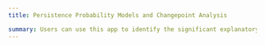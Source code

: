 ```yaml
---
title: Persistence Probability Models and Changepoint Analysis

summary: Users can use this app to identify the significant explanatory variables and the trends of the species during a span of years. The app would use truncated count models with log linear regression and zero inflation probability models with logistic regression. This app enables users to identify the significant changes in abundance level using Bayesian changepoint methods. Species persistence models in both spatial and temporal scales are used to identify the significant predictors for species count data while considering zero inflation models and detect significant changes in species abundance level using changepoint analysis. You can see a tutorial video of the app from [Video](https://www.youtube.com/watch?v=cX_uNPx7UOQ&t=1s) and you can access the Github repository to follow the installation instructions from [Github](https://github.com/udaniwijewardhana/PPMCA/).
---
```

